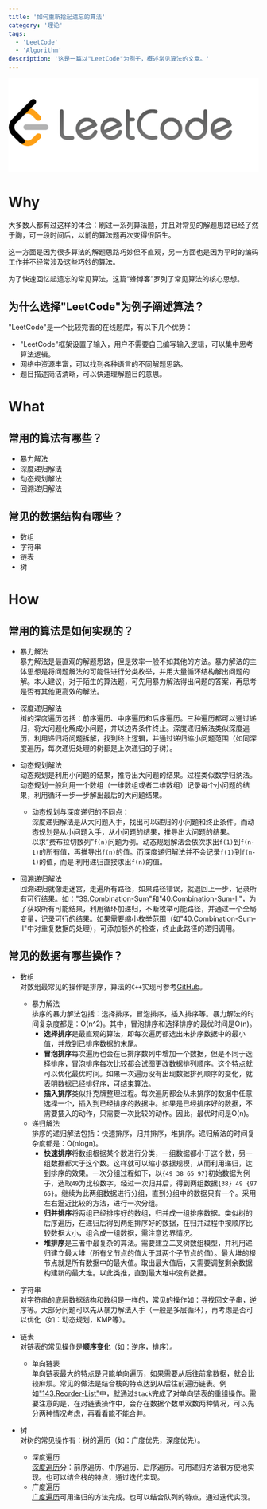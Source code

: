 ```yaml
---
title: '如何重新拾起遗忘的算法'
category: '理论'
tags:
  - 'LeetCode'
  - 'Algorithm'
description: '这是一篇以"LeetCode"为例子，概述常见算法的文章。'
---
```


![leet-code](/posts/6/leet-code.png)

# Why

大多数人都有过这样的体会：刷过一系列算法题，并且对常见的解题思路已经了然于胸，可一段时间后，以前的算法题再次变得很陌生。

这一方面是因为很多算法的解题思路巧妙但不直观，另一方面也是因为平时的编码工作并不经常涉及这些巧妙的算法。

为了快速回忆起遗忘的常见算法，这篇“蜂博客”罗列了常见算法的核心思想。

## 为什么选择"LeetCode"为例子阐述算法？
"LeetCode"是一个比较完善的在线题库，有以下几个优势：<br>
- "LeetCode"框架设置了输入，用户不需要自己编写输入逻辑，可以集中思考算法逻辑。
- 网络中资源丰富，可以找到各种语言的不同解题思路。
- 题目描述简洁清晰，可以快速理解题目的意思。

# What

## 常用的算法有哪些？
- 暴力解法
- 深度递归解法
- 动态规划解法
- 回溯递归解法

## 常见的数据结构有哪些？

- 数组
- 字符串
- 链表
- 树

# How

## 常用的算法是如何实现的？

- 暴力解法<br>
  暴力解法是最直观的解题思路，但是效率一般不如其他的方法。暴力解法的主体思想是将问题解法的可能性进行分类枚举，并用大量循环结构解出问题的解。本人建议，对于陌生的算法题，可先用暴力解法得出问题的答案，再思考是否有其他更高效的解法。

- 深度递归解法<br>
  树的深度遍历包括：前序遍历、中序遍历和后序遍历。三种遍历都可以通过递归，将大问题化解成小问题，并以边界条件终止。深度递归解法类似深度遍历，利用递归将问题拆解，找到终止逻辑，并通过递归缩小问题范围（如同深度遍历，每次递归处理的树都是上次递归的子树）。

- 动态规划解法<br>
  动态规划是利用小问题的结果，推导出大问题的结果。过程类似数学归纳法。动态规划一般利用一个数组（一维数组或者二维数组）记录每个小问题的结果，利用循环一步一步解出最后的大问题结果。
  - 动态规划与深度递归的不同点：<br>
  深度递归解法是从大问题入手，找出可以递归的小问题和终止条件。而动态规划是从小问题入手，从小问题的结果，推导出大问题的结果。<br>
  以求“费布拉切数列”`f(n)`问题为例。动态规划解法会依次求出`f(1)`到`f(n-1)`的所有值，再推导出`f(n)`的值。而深度递归解法并不会记录`f(1)`到`f(n-1)`的值，而是
  利用递归直接求出`f(n)`的值。

- 回溯递归解法<br>
  回溯递归就像走迷宫，走遍所有路径，如果路径错误，就退回上一步，记录所有可行结果。如：["39.Combination-Sum"](https://github.com/yuxiang660/leetcode/blob/master/code/39.Combination-Sum/main.cpp)和["40.Combination-Sum-II"](https://github.com/yuxiang660/leetcode/blob/master/code/40.Combination-Sum-II/main.cpp)，为了获取所有可能结果，利用循环加递归，不断枚举可能路径，并通过一个全局变量，记录可行的结果。如果需要缩小枚举范围（如"40.Combination-Sum-II"中对重复数据的处理），可添加额外的检查，终止此路径的递归调用。

## 常见的数据有哪些操作？

- 数组<br>
  对数组最常见的操作是排序，算法的`C++`实现可参考[GitHub](https://github.com/yuxiang660/leetcode/blob/master/code/0.Sort/main.cpp)。
  - 暴力解法<br>
    排序的暴力解法包括：选择排序，冒泡排序，插入排序等。暴力解法的时间复杂度都是：O(n^2)。其中，冒泡排序和选择排序的最优时间是O(n)。
      - **选择排序**是最直观的算法，即每次遍历都选出未排序数据中的最小值，并放到已排序数据的末尾。
      - **冒泡排序**每次遍历也会在已排序数列中增加一个数据，但是不同于选择排序，冒泡排序每次比较都会试图更改数据排列顺序。这个特点就可以优化最优时间。如果一次遍历没有出现数据排列顺序的变化，就表明数据已经排好序，可结束算法。
      - **插入排序**类似扑克牌整理过程。每次遍历都会从未排序的数据中任意选择一个，插入到已经排序的数据中。如果是已经排序好的数据，不需要插入的动作，只需要一次比较的动作。因此，最优时间是O(n)。
  - 递归解法<br>
    排序的递归解法包括：快速排序，归并排序，堆排序。递归解法的时间复杂度都是：O(nlogn)。
      - **快速排序**将数组根据某个数进行分类，一组数据都小于这个数，另一组数据都大于这个数。这样就可以缩小数据规模，从而利用递归，达到排序的效果。一次分组过程如下，以`{49 38 65 97}`初始数据为例子，选取`49`为比较数字，经过一次归并后，得到两组数据`{38} 49 {97 65}`。继续为此两组数据进行分组，直到分组中的数据只有一个。采用左右逼近比较的方法，进行一次分组。
      - **归并排序**将两组已经排序好的数组，归并成一组排序数据。类似树的后序遍历，在递归后得到两组排序好的数据，在归并过程中按顺序比较数据大小，组合成一组数据，需注意边界情况。
      - **堆排序**是三者中最复杂的算法。需要建立二叉树数组模型，并利用递归建立最大堆（所有父节点的值大于其两个子节点的值）。最大堆的根节点就是所有数据中的最大值。取出最大值后，又需要调整剩余数据构建新的最大堆。以此类推，直到最大堆中没有数据。

- 字符串<br>
  对字符串的底层数据结构和数组是一样的，常见的操作如：寻找回文子串，逆序等。大部分问题可以先从暴力解法入手（一般是多层循环），再考虑是否可以优化（如：动态规划，KMP等）。

- 链表<br>
  对链表的常见操作是**顺序变化**（如：逆序，排序）。
  - 单向链表<br>
  单向链表最大的特点是只能单向遍历，如果需要从后往前拿数据，就会比较麻烦。常见的做法是结合栈的特点达到从后往前遍历链表。例如["143.Reorder-List"](https://github.com/yuxiang660/leetcode/blob/master/code/143.Reorder-List/List.cpp)中，就通过`Stack`完成了对单向链表的重组操作。需要注意的是，在对链表操作中，会存在数据个数单双数两种情况，可以先分两种情况考虑，再看看能不能合并。

- 树<br>
  对树的常见操作有：树的遍历（如：广度优先，深度优先）。
  - 深度遍历<br>
    [深度遍历](https://github.com/yuxiang660/leetcode/blob/master/code/94_144_145.Binary-Tree-Inorder_Preorder_Postorder-Traversal/main.cpp)分：前序遍历、中序遍历、后序遍历。可用递归方法很方便地实现。也可以结合栈的特点，通过迭代实现。
  - 广度遍历<br>
    [广度遍历](https://github.com/yuxiang660/leetcode/blob/master/code/102.Binary-Tree-Level-Order-Traversal/main.cpp)可用递归的方法完成。也可以结合队列的特点，通过迭代实现。

